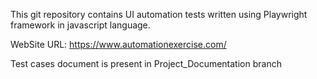 This git repository contains UI automation tests written using Playwright framework in javascript language.

WebSite URL: https://www.automationexercise.com/

Test cases document is present in Project_Documentation branch
